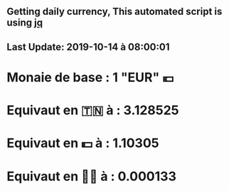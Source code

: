 ## Getting daily currency, This automated script is using [jq](https://stedolan.github.io/jq/)
## Last Update:  2019-10-14 à 08:00:01
 # Monaie de base : 1 "EUR" 💶 
 # Equivaut en 🇹🇳 à :  3.128525 
 # Equivaut en 💵 à : 1.10305
 # Equivaut en 🐱‍💻 à :  0.000133
